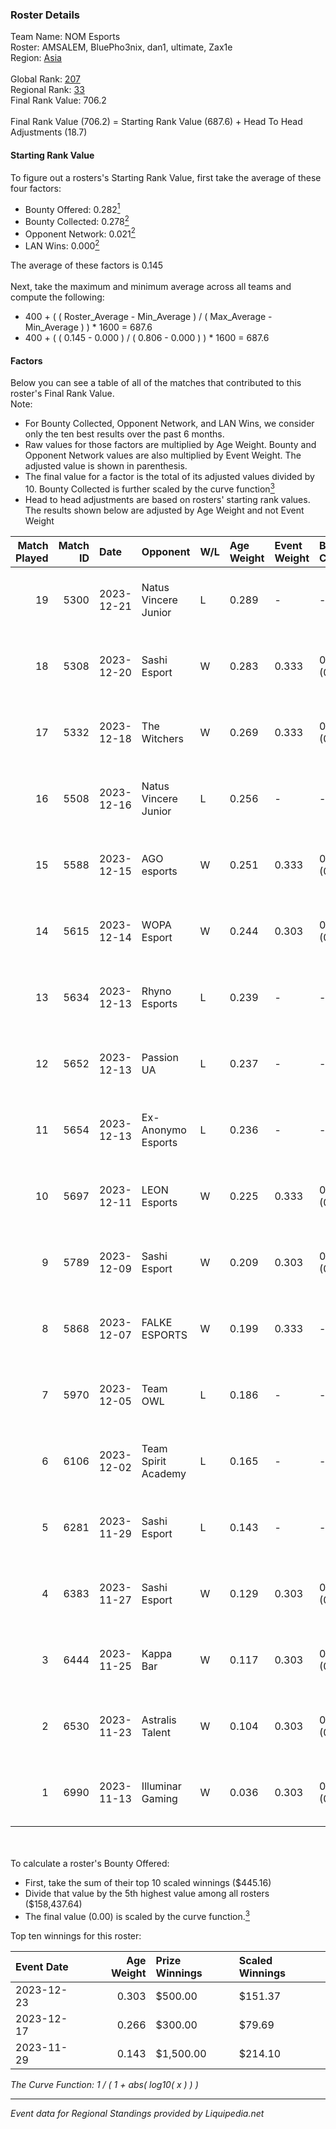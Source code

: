 ### Roster Details<br />
Team Name: NOM Esports<br />
Roster: AMSALEM, BluePho3nix, dan1, ultimate, Zax1e<br />
Region: [Asia]( ../standings_asia.md)<br />
<br />
Global Rank: [207](../standings_global.md)<br />
Regional Rank: [33]( ../standings_asia.md)<br />
Final Rank Value:  706.2<br />
<br />
Final Rank Value (706.2) = Starting Rank Value (687.6) + Head To Head Adjustments (18.7)<br />

#### Starting Rank Value<br />
To figure out a rosters's Starting Rank Value, first take the average of these four factors:<br />
- Bounty Offered: 0.282[<sup>1</sup>](#table2)
- Bounty Collected: 0.278[<sup>2</sup>](#table1)
- Opponent Network: 0.021[<sup>2</sup>](#table1)
- LAN Wins: 0.000[<sup>2</sup>](#table1)

The average of these factors is 0.145<br />
<br />
Next, take the maximum and minimum average across all teams and compute the following:<br />
- 400 + ( ( Roster_Average - Min_Average ) / ( Max_Average - Min_Average ) ) * 1600 = 687.6
- 400 + ( ( 0.145 - 0.000 ) / ( 0.806 - 0.000 ) ) * 1600 = 687.6


#### Factors<br />
Below you can see a table of all of the matches that contributed to this roster's Final Rank Value.<br />
Note:<br />

- For Bounty Collected, Opponent Network, and LAN Wins, we consider only the ten best results over the past 6 months.
- Raw values for those factors are multiplied by Age Weight. Bounty and Opponent Network values are also multiplied by Event Weight. The adjusted value is shown in parenthesis.
- The final value for a factor is the total of its adjusted values divided by 10. Bounty Collected is further scaled by the curve function[<sup>3</sup>](#curveFunction)
- Head to head adjustments are based on rosters' starting rank values. The results shown below are adjusted by Age Weight and not Event Weight
<span id="table1"></span><br />


| Match Played | Match ID | Date       | Opponent             | W/L | Age Weight | Event Weight | Bounty Collected | Opponent Network | LAN Wins  | H2H Adj. | Roster                                      |
| -: | -: | :- | :- | :- | :- | :- | :- | :- | :- | -: | :- |
|           19 |     5300 | 2023-12-21 | Natus Vincere Junior | L   | 0.289      | -            | -                | -                | -         |    -2.81 | AMSALEM, BluePho3nix, dan1, ultimate, Zax1e |
|           18 |     5308 | 2023-12-20 | Sashi Esport         | W   | 0.283      | 0.333        | 0.193 (0.018)    | 1.000 (0.094)    | 0 (0.000) |     7.94 | AMSALEM, BluePho3nix, dan1, ultimate, Zax1e |
|           17 |     5332 | 2023-12-18 | The Witchers         | W   | 0.269      | 0.333        | 0.035 (0.003)    | 0.158 (0.014)    | 0 (0.000) |     5.24 | AMSALEM, BluePho3nix, dan1, ultimate, Zax1e |
|           16 |     5508 | 2023-12-16 | Natus Vincere Junior | L   | 0.256      | -            | -                | -                | -         |    -2.36 | AMSALEM, BluePho3nix, dan1, ultimate, Zax1e |
|           15 |     5588 | 2023-12-15 | AGO esports          | W   | 0.251      | 0.333        | 0.004 (0.000)    | -                | 0 (0.000) |     3.44 | AMSALEM, BluePho3nix, dan1, ultimate, Zax1e |
|           14 |     5615 | 2023-12-14 | WOPA Esport          | W   | 0.244      | 0.303        | 0.009 (0.001)    | 0.485 (0.036)    | 0 (0.000) |     4.67 | AMSALEM, BluePho3nix, dan1, ultimate, Zax1e |
|           13 |     5634 | 2023-12-13 | Rhyno Esports        | L   | 0.239      | -            | -                | -                | -         |    -1.50 | AMSALEM, BluePho3nix, dan1, ultimate, Zax1e |
|           12 |     5652 | 2023-12-13 | Passion UA           | L   | 0.237      | -            | -                | -                | -         |    -1.08 | AMSALEM, BluePho3nix, dan1, ultimate, Zax1e |
|           11 |     5654 | 2023-12-13 | Ex-Anonymo Esports   | L   | 0.236      | -            | -                | -                | -         |    -2.82 | AMSALEM, BluePho3nix, dan1, ultimate, Zax1e |
|           10 |     5697 | 2023-12-11 | LEON Esports         | W   | 0.225      | 0.333        | 0.003 (0.000)    | 0.357 (0.027)    | 0 (0.000) |     3.57 | AMSALEM, BluePho3nix, dan1, ultimate, Zax1e |
|            9 |     5789 | 2023-12-09 | Sashi Esport         | W   | 0.209      | 0.303        | 0.013 (0.001)    | 0.057 (0.004)    | 0 (0.000) |     3.66 | AMSALEM, BluePho3nix, dan1, ultimate, Zax1e |
|            8 |     5868 | 2023-12-07 | FALKE ESPORTS        | W   | 0.199      | 0.333        | -                | 0.021 (0.001)    | 0 (0.000) |     1.66 | AMSALEM, BluePho3nix, dan1, ultimate, Zax1e |
|            7 |     5970 | 2023-12-05 | Team OWL             | L   | 0.186      | -            | -                | -                | -         |    -4.43 | AMSALEM, BluePho3nix, dan1, ultimate, Zax1e |
|            6 |     6106 | 2023-12-02 | Team Spirit Academy  | L   | 0.165      | -            | -                | -                | -         |    -1.81 | AMSALEM, BluePho3nix, dan1, ultimate, Zax1e |
|            5 |     6281 | 2023-11-29 | Sashi Esport         | L   | 0.143      | -            | -                | -                | -         |    -2.07 | AMSALEM, BluePho3nix, dan1, ultimate, Zax1e |
|            4 |     6383 | 2023-11-27 | Sashi Esport         | W   | 0.129      | 0.303        | 0.013 (0.001)    | 0.057 (0.002)    | 0 (0.000) |     2.21 | AMSALEM, BluePho3nix, dan1, ultimate, Zax1e |
|            3 |     6444 | 2023-11-25 | Kappa Bar            | W   | 0.117      | 0.303        | 0.002 (0.000)    | 0.149 (0.005)    | 0 (0.000) |     1.79 | AMSALEM, BluePho3nix, dan1, ultimate, Zax1e |
|            2 |     6530 | 2023-11-23 | Astralis Talent      | W   | 0.104      | 0.303        | 0.030 (0.001)    | 0.613 (0.019)    | 0 (0.000) |     2.71 | AMSALEM, BluePho3nix, dan1, ultimate, Zax1e |
|            1 |     6990 | 2023-11-13 | Illuminar Gaming     | W   | 0.036      | 0.303        | 0.010 (0.000)    | 0.243 (0.003)    | -         |     0.68 | AMSALEM, BluePho3nix, dan1, ultimate, Zax1e |

<br />
<span id="table2"></span><br />
To calculate a roster's Bounty Offered:<br />

- First, take the sum of their top 10 scaled winnings ($445.16)
- Divide that value by the 5th highest value among all rosters ($158,437.64)
- The final value (0.00) is scaled by the curve function.[<sup>3</sup>](#curveFunction)

Top ten winnings for this roster:<br />

| Event Date | Age Weight | Prize Winnings | Scaled Winnings |
| :- | -: | :- | :- |
| 2023-12-23 |      0.303 | $500.00        | $151.37         |
| 2023-12-17 |      0.266 | $300.00        | $79.69          |
| 2023-11-29 |      0.143 | $1,500.00      | $214.10         |


<span id="curveFunction"></span>_The Curve Function: 1 / ( 1 + abs( log10( x ) ) )_<br />

---
_Event data for Regional Standings provided by Liquipedia.net_<br />
